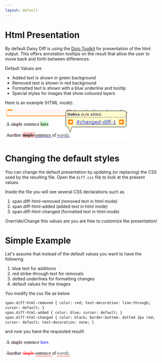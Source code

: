 ```yaml
---
layout: default
---
```


# Html Presentation

By default Daisy Diff is using the [Dojo Toolkit](http://www.dojotoolkit.org/) for presentation of the html output. This offers annotation tooltips on the result that allow the user to move back and forth between differences.

Default Values are

  * Added text is shown in green background
  * Removed text is shown in red background
  * Formatted text is shown with a blue underline and tooltip
  * Special styles for images that show coloured layers

Here is an example (HTML mode):

![HTML mode](images/daisyDiffHtmlMode.png)

# Changing the default styles

You can change the default presentation by updating (or replacing) the CSS used by the resulting file. Open the `diff.css` file to look at the present values.

Inside the file you will see several CSS declarations such as

  1.  span.diff-html-removed (removed text in html mode)
  2.  span.diff-html-added (added text in html mode)
  3.  span.diff-html-changed (formatted text in html mode)

Override/Change this values are you are free to customize the presentation!

# Simple Example

Let's assume that instead of the default values you want to have the following

  1.  blue text for additions
  2.  red strike-through text for removals
  3.  dotted underlines for formatting changes
  4.  default values for the images

You modify the css file as below

```
span.diff-html-removed { color: red; text-decoration: line-through; cursor: default; }
span.diff-html-added { color: blue; cursor: default; }
span.diff-html-changed { color: black; border-bottom: dotted 2px red; cursor: default; text-decoration: none; }
```

and now you have the requested result!

![Alternative CSS](images/AlternativeCSS.png)